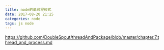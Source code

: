 ```yaml
---
title: node的单线程模式
date: 2017-08-20 21:25
categories: node
tags: js node
---
```


https://github.com/DoubleSpout/threadAndPackage/blob/master/chapter.7.thread_and_process.md